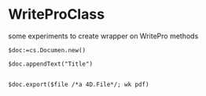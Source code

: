 # WriteProClass

some experiments to create wrapper on WritePro methods

```4d
$doc:=cs.Documen.new()

$doc.appendText("Title")


$doc.export($file /*a 4D.File*/; wk pdf)
```
